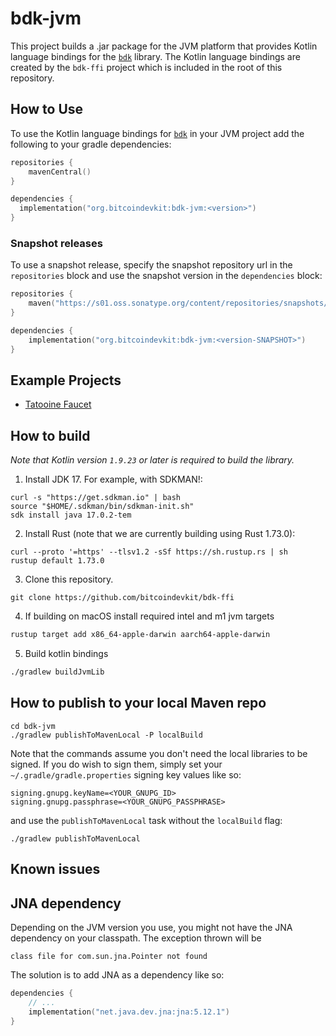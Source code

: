 # bdk-jvm
This project builds a .jar package for the JVM platform that provides Kotlin language bindings for the [`bdk`] library. The Kotlin language bindings are created by the `bdk-ffi` project which is included in the root of this repository.

## How to Use
To use the Kotlin language bindings for [`bdk`] in your JVM project add the following to your gradle dependencies:
```kotlin
repositories {
    mavenCentral()
}

dependencies {
  implementation("org.bitcoindevkit:bdk-jvm:<version>")
}
```

### Snapshot releases
To use a snapshot release, specify the snapshot repository url in the `repositories` block and use the snapshot version in the `dependencies` block:
```kotlin
repositories {
    maven("https://s01.oss.sonatype.org/content/repositories/snapshots/")
}

dependencies { 
    implementation("org.bitcoindevkit:bdk-jvm:<version-SNAPSHOT>")
}
```

## Example Projects
* [Tatooine Faucet](https://github.com/thunderbiscuit/tatooine)

## How to build
_Note that Kotlin version `1.9.23` or later is required to build the library._
1. Install JDK 17. For example, with SDKMAN!:
```shell
curl -s "https://get.sdkman.io" | bash
source "$HOME/.sdkman/bin/sdkman-init.sh"
sdk install java 17.0.2-tem
```
2. Install Rust (note that we are currently building using Rust 1.73.0):
```shell
curl --proto '=https' --tlsv1.2 -sSf https://sh.rustup.rs | sh
rustup default 1.73.0
```
3. Clone this repository.
```shell
git clone https://github.com/bitcoindevkit/bdk-ffi
```
4. If building on macOS install required intel and m1 jvm targets
```sh
rustup target add x86_64-apple-darwin aarch64-apple-darwin
```
5. Build kotlin bindings
```sh
./gradlew buildJvmLib
```

## How to publish to your local Maven repo
```shell
cd bdk-jvm
./gradlew publishToMavenLocal -P localBuild
```

Note that the commands assume you don't need the local libraries to be signed. If you do wish to sign them, simply set your `~/.gradle/gradle.properties` signing key values like so:
```properties
signing.gnupg.keyName=<YOUR_GNUPG_ID>
signing.gnupg.passphrase=<YOUR_GNUPG_PASSPHRASE>
```

and use the `publishToMavenLocal` task without the `localBuild` flag:
```shell
./gradlew publishToMavenLocal
```

## Known issues
## JNA dependency
Depending on the JVM version you use, you might not have the JNA dependency on your classpath. The exception thrown will be 
```shell
class file for com.sun.jna.Pointer not found
```

The solution is to add JNA as a dependency like so:
```kotlin
dependencies {
    // ...
    implementation("net.java.dev.jna:jna:5.12.1")
}
```

[`bdk`]: https://github.com/bitcoindevkit/bdk
[`bdk-ffi`]: https://github.com/bitcoindevkit/bdk-ffi
